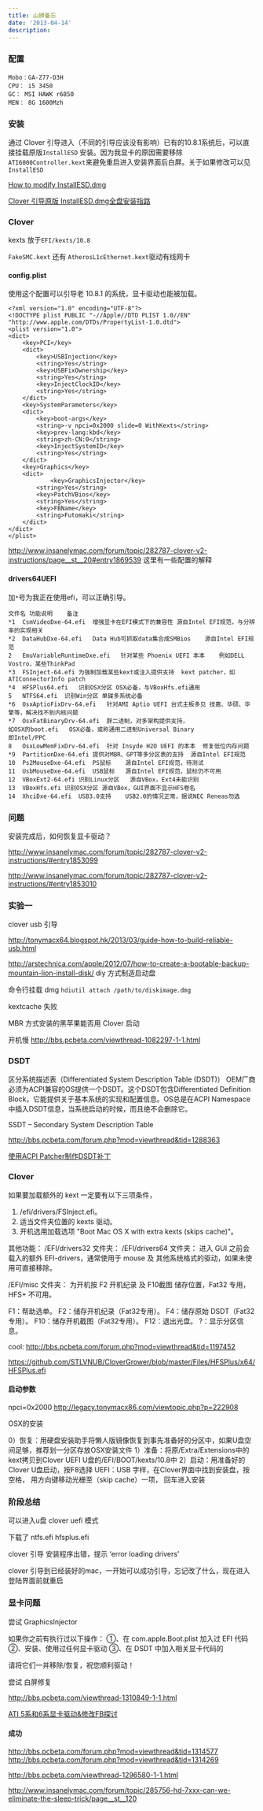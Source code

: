 ```yaml
---
title: 山狮备忘
date: '2013-04-14'
description:
---
```


### 配置

	Mobo：GA-Z77-D3H
	CPU： i5 3450
	GC： MSI HAWK r6850
	MEN： 8G 1600Mzh

### 安装

通过 Clover 引导进入（不同的引导应该没有影响）已有的10.8.1系统后，可以直接挂载原版`InstallESD` 安装。因为我显卡的原因需要移除`ATI6000Controller.kext`来避免重启进入安装界面后白屏。关于如果修改可以见`InstallESD` 

[How to modify InstallESD.dmg](http://www.insanelymac.com/forum/topic/282787-clover-v2-instructions/page__st__20#entry1869539) 

[Clover 引导原版 InstallESD.dmg全盘安装指路](http://bbs.pcbeta.com/viewthread-1230436-1-1.html)

### Clover

kexts 放于`EFI/kexts/10.8`

`FakeSMC.kext` 还有 `AtherosL1cEthernet.kext`驱动有线网卡

#### config.plist
使用这个配置可以引导老 10.8.1 的系统，显卡驱动也能被加载。
```
<?xml version="1.0" encoding="UTF-8"?>
<!DOCTYPE plist PUBLIC "-//Apple//DTD PLIST 1.0//EN" "http://www.apple.com/DTDs/PropertyList-1.0.dtd">
<plist version="1.0">
<dict>
	<key>PCI</key>
	<dict>
		<key>USBInjection</key>
		<string>Yes</string>
		<key>USBFixOwnership</key>
		<string>Yes</string>
		<key>InjectClockID</key>
		<string>Yes</string>
	</dict>
	<key>SystemParameters</key>
	<dict>
		<key>boot-args</key>
		<string>-v npci=0x2000 slide=0 WithKexts</string>
		<key>prev-lang:kbd</key>
		<string>zh-CN:0</string>
		<key>InjectSystemID</key>
		<string>Yes</string>
	</dict>
	<key>Graphics</key>
	<dict>
	        <key>GraphicsInjector</key>
		<string>Yes</string>
		<key>PatchVBios</key>
		<string>Yes</string>
		<key>FBName</key>
		<string>Futomaki</string>
	</dict>
</dict>
</plist>
```
http://www.insanelymac.com/forum/topic/282787-clover-v2-instructions/page__st__20#entry1869539
这里有一些配置的解释

#### drivers64UEFI

加`*`号为我正在使用efi，可以正确引导。

	文件名	功能说明	备注
	*1	CsmVideoDxe-64.efi	增强显卡在EFI模式下的兼容性	源自Intel EFI规范，与分辨率的实现相关
	*2	DataHubDxe-64.efi	Data Hub可抓取data集合成SMBios	源自Intel EFI规范
	2	EmuVariableRuntimeDxe.efi	针对某些 Phoenix UEFI 本本	例如DELL Vostro，某些ThinkPad
	*3	FSInject-64.efi	为强制加载某些kext或注入提供支持	kext patcher，如ATIConnectorInfo patch
	*4	HFSPlus64.efi	识别OSX分区	OSX必备，与VBoxHfs.efi通用
	5	NTFS64.efi	识别Win分区	单碟多系统必备
	*6	OsxAptioFixDrv-64.efi	针对AMI Aptio UEFI 台式主板多见	技嘉、华硕、华擎等，解决找不到内核问题
	*7	OsxFatBinaryDrv-64.efi	胖二进制，对多架构提供支持，
	如OSX的boot.efi	OSX必备，或称通用二进制Universal Binary
	即Intel/PPC
	8	OsxLowMemFixDrv-64.efi	针对 Insyde H2O UEFI 的本本	修复低位内存问题
	*9	PartitionDxe-64.efi	提供对MBR、GPT等多分区表的支持	源自Intel EFI规范
	10	Ps2MouseDxe-64.efi	PS鼠标	源自Intel EFI规范，待测试
	11	UsbMouseDxe-64.efi	USB鼠标	源自Intel EFI规范，鼠标仍不可用
	12	VBoxExt2-64.efi	识别Linux分区	源自VBox，Ext4未能识别
	13	VBoxHfs.efi	识别OSX分区	源自VBox，GUI界面不显示HFS卷名
	14	XhciDxe-64.efi	USB3.0支持	USB2.0的情况正常，据说NEC Reneas勿选



### 问题

安装完成后，如何恢复显卡驱动？

http://www.insanelymac.com/forum/topic/282787-clover-v2-instructions/#entry1853099

http://www.insanelymac.com/forum/topic/282787-clover-v2-instructions/#entry1853010

### 实验一

clover usb 引导

http://tonymacx64.blogspot.hk/2013/03/guide-how-to-build-reliable-usb.html

http://arstechnica.com/apple/2012/07/how-to-create-a-bootable-backup-mountain-lion-install-disk/
diy 方式制造启动盘


命令行挂载 dmg `hdiutil attach /path/to/diskimage.dmg`


kextcache 失败



MBR 方式安装的黑苹果能否用 Clover 启动

开机慢 http://bbs.pcbeta.com/viewthread-1082297-1-1.html


### DSDT

区分系统描述表（Differentiated System Description Table (DSDT)）
OEM厂商必须为ACPI兼容的OS提供一个DSDT。这个DSDT包含Differentiated Definition Block，它能提供关于基本系统的实现和配置信息。OS总是在ACPI Namespace中插入DSDT信息，当系统启动的时候，而且绝不会删除它。

SSDT – Secondary System Description Table

http://bbs.pcbeta.com/forum.php?mod=viewthread&tid=1288363

[使用ACPI Patcher制作DSDT补丁](http://bbs.pcbeta.com/viewthread-484842-1-1.html)


### Clover 

如果要加载额外的 kext 一定要有以下三项条件，
1. /efi/drivers/FSInject.efi。
2. 适当文件夹位置的 kexts 驱动。
3. 开机选用加载选项 "Boot Mac OS X with extra kexts (skips cache)"。

其他功能：
/EFI/drivers32 文件夹：
/EFI/drivers64 文件夹：
进入 GUI 之前会载入的额外 EFI-drivers，通常使用于 mouse 及 其他系统格式的驱动，如果未使用可直接移除。

/EFI/misc 文件夹：
为开机按 F2 开机纪录 及 F10截图 储存位置，Fat32 专用，HFS+ 不可用。

F1：帮助选单。
F2：储存开机纪录（Fat32专用）。
F4：储存原始 DSDT（Fat32专用）。
F10：储存开机截图（Fat32专用）。
F12：退出光盘。
?：显示分区信息。


cool: http://bbs.pcbeta.com/forum.php?mod=viewthread&tid=1197452

https://github.com/STLVNUB/CloverGrower/blob/master/Files/HFSPlus/x64/HFSPlus.efi

#### 启动参数

npci=0x2000 http://legacy.tonymacx86.com/viewtopic.php?p=222908


OSX的安装

0）恢复：用硬盘安装助手将懒人版镜像恢复到事先准备好的分区中，如果U盘空间足够，推荐划一分区存放OSX安装文件
1）准备：将原/Extra/Extensions中的kext拷贝到Clover UEFI U盘的/EFI/BOOT/kexts/10.8中
2）启动：用准备好的Clover U盘启动，按F8选择 UEFI：USB 字样，在Clover界面中找到安装盘，按空格，
                用方向键移动光栅至（skip cache）一项， 回车进入安装


### 阶段总结

可以进入u盘 clover uefi 模式

下载了 ntfs.efi hfsplus.efi

clover 引导 安装程序出错，提示 ‘error loading drivers’

clover 引导到已经装好的mac，一开始可以成功引导，忘记改了什么，现在进入
登陆界面前就重启

### 显卡问题

尝试 GraphicsInjector 

如果你之前有执行过以下操作：
①、在 com.apple.Boot.plist 加入过 EFI 代码
②、安装、使用过任何显卡驱动
③、在 DSDT 中加入相关显卡代码的

请将它们一并移除/恢复，祝您顺利驱动！

尝试 白屏修复

http://bbs.pcbeta.com/viewthread-1310849-1-1.html


[ATI 5系和6系显卡驱动&修改FB探讨](http://bbs.pcbeta.com/viewthread-1060313-1-1.html)


#### 成功

http://bbs.pcbeta.com/forum.php?mod=viewthread&tid=1314577
http://bbs.pcbeta.com/forum.php?mod=viewthread&tid=1314269

http://bbs.pcbeta.com/viewthread-1296580-1-1.html

http://www.insanelymac.com/forum/topic/285756-hd-7xxx-can-we-eliminate-the-sleep-trick/page__st__120

